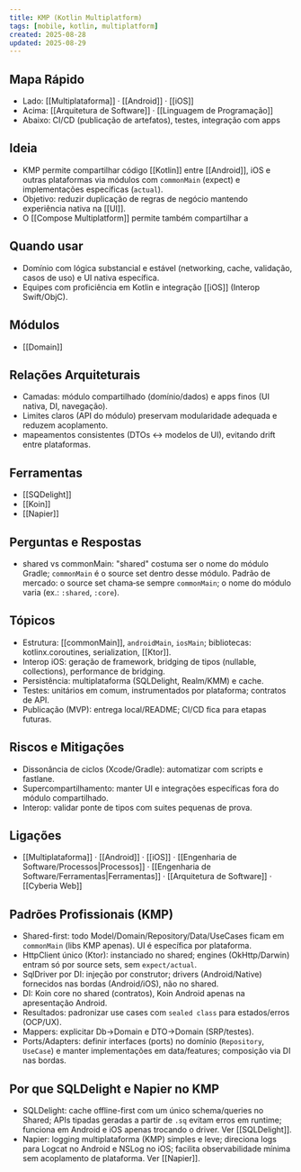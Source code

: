 ```yaml
---
title: KMP (Kotlin Multiplatform)
tags: [mobile, kotlin, multiplatform]
created: 2025-08-28
updated: 2025-08-29
---
```


## Mapa Rápido
- Lado: [[Multiplataforma]] · [[Android]] · [[iOS]]
- Acima: [[Arquitetura de Software]] · [[Linguagem de Programação]]
- Abaixo: CI/CD (publicação de artefatos), testes, integração com apps

## Ideia
- KMP permite compartilhar código [[Kotlin]] entre [[Android]], iOS e outras plataformas via módulos com `commonMain` (expect) e implementações específicas (`actual`).
- Objetivo: reduzir duplicação de regras de negócio mantendo experiência nativa na [[UI]].
- O [[Compose Multiplatform]] permite também compartilhar a 

## Quando usar
- Domínio com lógica substancial e estável (networking, cache, validação, casos de uso) e UI nativa específica.
- Equipes com proficiência em Kotlin e integração [[iOS]] (Interop Swift/ObjC).

## Módulos
* [[Domain]]

## Relações Arquiteturais
- Camadas: módulo compartilhado (domínio/dados) e apps finos (UI nativa, DI, navegação).
- Limites claros (API do módulo) preservam modularidade adequada e reduzem acoplamento.
- mapeamentos consistentes (DTOs ↔ modelos de UI), evitando drift entre plataformas.

## Ferramentas
* [[SQDelight]]
* [[Koin]]
* [[Napier]]

## Perguntas e Respostas
- shared vs commonMain: "shared" costuma ser o nome do módulo Gradle; `commonMain` é o source set dentro desse módulo. Padrão de mercado: o source set chama‑se sempre `commonMain`; o nome do módulo varia (ex.: `:shared`, `:core`).

## Tópicos
- Estrutura: [[commonMain]], `androidMain`, `iosMain`; bibliotecas: kotlinx.coroutines, serialization, [[Ktor]].
- Interop iOS: geração de framework, bridging de tipos (nullable, collections), performance de bridging.
- Persistência: multiplataforma (SQLDelight, Realm/KMM) e cache.
- Testes: unitários em comum, instrumentados por plataforma; contratos de API.
- Publicação (MVP): entrega local/README; CI/CD fica para etapas futuras.

## Riscos e Mitigações
- Dissonância de ciclos (Xcode/Gradle): automatizar com scripts e fastlane.
- Supercompartilhamento: manter UI e integrações específicas fora do módulo compartilhado.
- Interop: validar ponte de tipos com suites pequenas de prova.

## Ligações
- [[Multiplataforma]] · [[Android]] · [[iOS]] · [[Engenharia de Software/Processos|Processos]] · [[Engenharia de Software/Ferramentas|Ferramentas]] · [[Arquitetura de Software]] · [[Cyberia Web]]

## Padrões Profissionais (KMP)
- Shared-first: todo Model/Domain/Repository/Data/UseCases ficam em `commonMain` (libs KMP apenas). UI é específica por plataforma.
- HttpClient único (Ktor): instanciado no shared; engines (OkHttp/Darwin) entram só por source sets, sem `expect/actual`.
- SqlDriver por DI: injeção por construtor; drivers (Android/Native) fornecidos nas bordas (Android/iOS), não no shared.
- DI: Koin core no shared (contratos), Koin Android apenas na apresentação Android.
- Resultados: padronizar use cases com `sealed class` para estados/erros (OCP/UX).
- Mappers: explicitar Db→Domain e DTO→Domain (SRP/testes).
- Ports/Adapters: definir interfaces (ports) no domínio (`Repository`, `UseCase`) e manter implementações em data/features; composição via DI nas bordas.

## Por que SQLDelight e Napier no KMP
- SQLDelight: cache offline-first com um único schema/queries no Shared; APIs tipadas geradas a partir de `.sq` evitam erros em runtime; funciona em Android e iOS apenas trocando o driver. Ver [[SQLDelight]].
- Napier: logging multiplataforma (KMP) simples e leve; direciona logs para Logcat no Android e NSLog no iOS; facilita observabilidade mínima sem acoplamento de plataforma. Ver [[Napier]].
